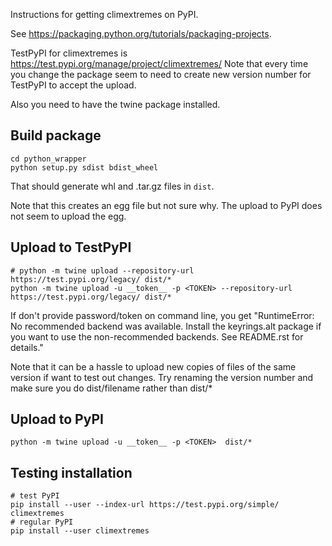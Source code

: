 Instructions for getting climextremes on PyPI.

See https://packaging.python.org/tutorials/packaging-projects.

TestPyPI for climextremes is https://test.pypi.org/manage/project/climextremes/
Note that every time you change the package seem to need to create new
version number for TestPyPI to accept the upload.

Also you need to have the twine package installed.

## Build package

```
cd python_wrapper
python setup.py sdist bdist_wheel
```

That should generate whl and .tar.gz files in `dist`.

Note that this creates an egg file but not sure why. The upload to PyPI does not seem to upload the egg.

## Upload to TestPyPI

```
# python -m twine upload --repository-url https://test.pypi.org/legacy/ dist/*
python -m twine upload -u __token__ -p <TOKEN> --repository-url https://test.pypi.org/legacy/ dist/*
```


If don't provide password/token on command line, you get "RuntimeError: No recommended backend was available. Install the keyrings.alt package if you want to use the non-recommended backends. See README.rst for details."

Note that it can be a hassle to upload new copies of files of the same version if want to test out changes. Try renaming the version number and make sure you do dist/filename rather than dist/*


## Upload to PyPI

```
python -m twine upload -u __token__ -p <TOKEN>  dist/*
```

## Testing installation

```
# test PyPI
pip install --user --index-url https://test.pypi.org/simple/ climextremes
# regular PyPI
pip install --user climextremes
```
